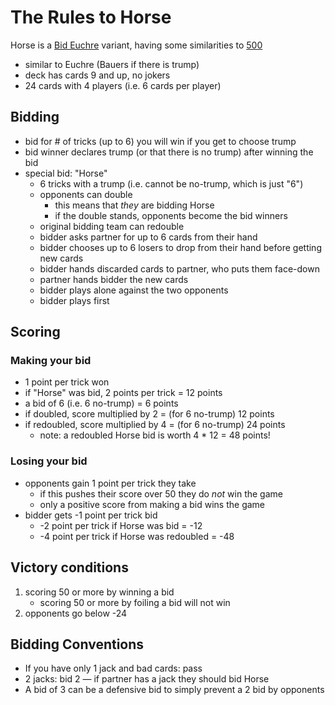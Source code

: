 # The Rules to Horse

Horse is a [Bid Euchre](https://en.wikipedia.org/wiki/Bid_Euchre) variant, having some similarities to [500](https://en.wikipedia.org/wiki/500_(card_game))

* similar to Euchre (Bauers if there is trump)
* deck has cards 9 and up, no jokers
* 24 cards with 4 players (i.e. 6 cards per player)

## Bidding
* bid for # of tricks (up to 6) you will win if you get to choose trump
* bid winner declares trump (or that there is no trump) after winning the bid
* special bid: "Horse"
	* 6 tricks with a trump (i.e. cannot be no-trump, which is just "6")
	* opponents can double
		* this means that *they* are bidding Horse
		* if the double stands, opponents become the bid winners
	* original bidding team can redouble
	* bidder asks partner for up to 6 cards from their hand
	* bidder chooses up to 6 losers to drop from their hand before getting new cards
	* bidder hands discarded cards to partner, who puts them face-down
	* partner hands bidder the new cards
	* bidder plays alone against the two opponents
	* bidder plays first

## Scoring
### Making your bid
* 1 point per trick won
* if "Horse" was bid, 2 points per trick = 12 points
* a bid of 6 (i.e. 6 no-trump) = 6 points
* if doubled, score multiplied by 2 = (for 6 no-trump) 12 points
* if redoubled, score multiplied by 4 = (for 6 no-trump) 24 points
	* note: a redoubled Horse bid is worth 4 * 12 = 48 points!

### Losing your bid
* opponents gain 1 point per trick they take
	* if this pushes their score over 50 they do _not_ win the game
	* only a positive score from making a bid wins the game
* bidder gets -1 point per trick bid
	* -2 point per trick if Horse was bid = -12
	* -4 point per trick if Horse was redoubled = -48

## Victory conditions
1. scoring 50 or more by winning a bid
	* scoring 50 or more by foiling a bid will not win
1. opponents go below -24

## Bidding Conventions
* If you have only 1 jack and bad cards: pass
* 2 jacks: bid 2 — if partner has a jack they should bid Horse
* A bid of 3 can be a defensive bid to simply prevent a 2 bid by opponents
